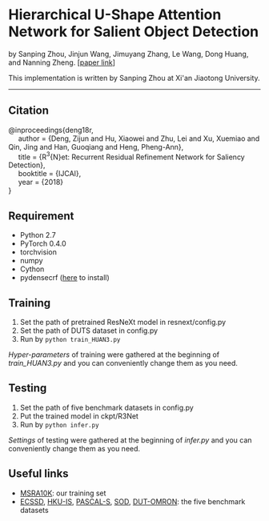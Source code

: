 # Hierarchical U-Shape Attention Network for Salient Object Detection

by Sanping Zhou, Jinjun Wang, Jimuyang Zhang, Le Wang, Dong Huang, and Nanning Zheng. [[paper link](https://ieeexplore.ieee.org/document/9152130)]

This implementation is written by Sanping Zhou at Xi'an Jiaotong University.

***

## Citation
@inproceedings{deng18r,   
&nbsp;&nbsp;&nbsp;&nbsp;  author = {Deng, Zijun and Hu, Xiaowei and Zhu, Lei and Xu, Xuemiao and Qin, Jing and Han, Guoqiang and Heng, Pheng-Ann},    
&nbsp;&nbsp;&nbsp;&nbsp;  title = {R$^{3}${N}et: Recurrent Residual Refinement Network for Saliency Detection},    
&nbsp;&nbsp;&nbsp;&nbsp;  booktitle = {IJCAI},    
&nbsp;&nbsp;&nbsp;&nbsp;  year  = {2018}    
}

## Requirement
* Python 2.7
* PyTorch 0.4.0
* torchvision
* numpy
* Cython
* pydensecrf ([here](https://github.com/Andrew-Qibin/dss_crf) to install)

## Training
1. Set the path of pretrained ResNeXt model in resnext/config.py
2. Set the path of DUTS dataset in config.py
3. Run by ```python train_HUAN3.py```

*Hyper-parameters* of training were gathered at the beginning of *train_HUAN3.py* and you can conveniently 
change them as you need.

## Testing
1. Set the path of five benchmark datasets in config.py
2. Put the trained model in ckpt/R3Net
2. Run by ```python infer.py```

*Settings* of testing were gathered at the beginning of *infer.py* and you can conveniently 
change them as you need.

## Useful links
* [MSRA10K](http://mmcheng.net/msra10k/): our training set
* [ECSSD](http://www.cse.cuhk.edu.hk/leojia/projects/hsaliency/dataset.html), 
[HKU-IS](https://sites.google.com/site/ligb86/hkuis), 
[PASCAL-S](http://cbi.gatech.edu/salobj/), 
[SOD](http://elderlab.yorku.ca/SOD/), 
[DUT-OMRON](http://ice.dlut.edu.cn/lu/DUT-OMRON/Homepage.htm): the five benchmark datasets
